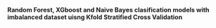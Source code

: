 

**Random Forest, XGboost and Naive Bayes clasification models with imbalanced dataset uisng Kfold Stratified Cross Validation**
